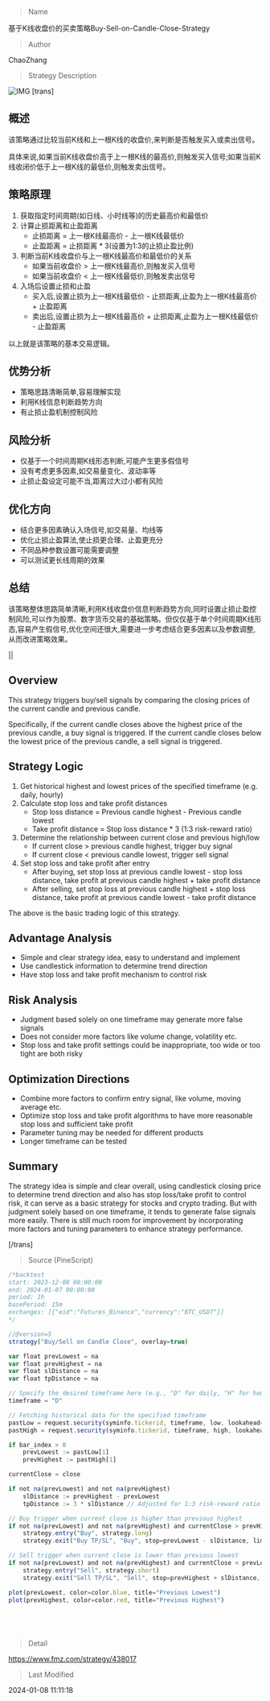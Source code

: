 
> Name

基于K线收盘价的买卖策略Buy-Sell-on-Candle-Close-Strategy

> Author

ChaoZhang

> Strategy Description

![IMG](https://www.fmz.com/upload/asset/185a3e5722294581cba.png)
[trans]

## 概述

该策略通过比较当前K线和上一根K线的收盘价,来判断是否触发买入或卖出信号。

具体来说,如果当前K线收盘价高于上一根K线的最高价,则触发买入信号;如果当前K线收闭价低于上一根K线的最低价,则触发卖出信号。

## 策略原理

1. 获取指定时间周期(如日线、小时线等)的历史最高价和最低价
2. 计算止损距离和止盈距离
   - 止损距离 = 上一根K线最高价 - 上一根K线最低价
   - 止盈距离 = 止损距离 * 3(设置为1:3的止损止盈比例)
3. 判断当前K线收盘价与上一根K线最高价和最低价的关系
   - 如果当前收盘价 > 上一根K线最高价,则触发买入信号
   - 如果当前收盘价 < 上一根K线最低价,则触发卖出信号
4. 入场后设置止损和止盈
   - 买入后,设置止损为上一根K线最低价 - 止损距离,止盈为上一根K线最高价 + 止盈距离
   - 卖出后,设置止损为上一根K线最高价 + 止损距离,止盈为上一根K线最低价 - 止盈距离

以上就是该策略的基本交易逻辑。

## 优势分析

- 策略思路清晰简单,容易理解实现
- 利用K线信息判断趋势方向
- 有止损止盈机制控制风险

## 风险分析

- 仅基于一个时间周期K线形态判断,可能产生更多假信号
- 没有考虑更多因素,如交易量变化、波动率等
- 止损止盈设定可能不当,距离过大过小都有风险

## 优化方向 

- 结合更多因素确认入场信号,如交易量、均线等
- 优化止损止盈算法,使止损更合理、止盈更充分
- 不同品种参数设置可能需要调整
- 可以测试更长线周期的效果

## 总结

该策略整体思路简单清晰,利用K线收盘价信息判断趋势方向,同时设置止损止盈控制风险,可以作为股票、数字货币交易的基础策略。但仅仅基于单个时间周期K线形态,容易产生假信号,优化空间还很大,需要进一步考虑结合更多因素以及参数调整,从而改进策略效果。

||

## Overview

This strategy triggers buy/sell signals by comparing the closing prices of the current candle and previous candle. 

Specifically, if the current candle closes above the highest price of the previous candle, a buy signal is triggered. If the current candle closes below the lowest price of the previous candle, a sell signal is triggered.

## Strategy Logic

1. Get historical highest and lowest prices of the specified timeframe (e.g. daily, hourly) 
2. Calculate stop loss and take profit distances
   - Stop loss distance = Previous candle highest - Previous candle lowest
   - Take profit distance = Stop loss distance * 3 (1:3 risk-reward ratio)
3. Determine the relationship between current close and previous high/low
   - If current close > previous candle highest, trigger buy signal
   - If current close < previous candle lowest, trigger sell signal
4. Set stop loss and take profit after entry
   - After buying, set stop loss at previous candle lowest - stop loss distance, take profit at previous candle highest + take profit distance
   - After selling, set stop loss at previous candle highest + stop loss distance, take profit at previous candle lowest - take profit distance

The above is the basic trading logic of this strategy.

## Advantage Analysis

- Simple and clear strategy idea, easy to understand and implement
- Use candlestick information to determine trend direction  
- Have stop loss and take profit mechanism to control risk

## Risk Analysis

- Judgment based solely on one timeframe may generate more false signals 
- Does not consider more factors like volume change, volatility etc.
- Stop loss and take profit settings could be inappropriate, too wide or too tight are both risky

## Optimization Directions

- Combine more factors to confirm entry signal, like volume, moving average etc.  
- Optimize stop loss and take profit algorithms to have more reasonable stop loss and sufficient take profit
- Parameter tuning may be needed for different products  
- Longer timeframe can be tested  

## Summary

The strategy idea is simple and clear overall, using candlestick closing price to determine trend direction and also has stop loss/take profit to control risk, it can serve as a basic strategy for stocks and crypto trading. But with judgment solely based on one timeframe, it tends to generate false signals more easily. There is still much room for improvement by incorporating more factors and tuning parameters to enhance strategy performance.

[/trans]



> Source (PineScript)

``` javascript
/*backtest
start: 2023-12-08 00:00:00
end: 2024-01-07 00:00:00
period: 1h
basePeriod: 15m
exchanges: [{"eid":"Futures_Binance","currency":"BTC_USDT"}]
*/

//@version=5
strategy("Buy/Sell on Candle Close", overlay=true)

var float prevLowest = na
var float prevHighest = na
var float slDistance = na
var float tpDistance = na

// Specify the desired timeframe here (e.g., "D" for daily, "H" for hourly, etc.)
timeframe = "D"

// Fetching historical data for the specified timeframe
pastLow = request.security(syminfo.tickerid, timeframe, low, lookahead=barmerge.lookahead_on)
pastHigh = request.security(syminfo.tickerid, timeframe, high, lookahead=barmerge.lookahead_on)

if bar_index > 0
    prevLowest := pastLow[1]
    prevHighest := pastHigh[1]

currentClose = close

if not na(prevLowest) and not na(prevHighest)
    slDistance := prevHighest - prevLowest
    tpDistance := 3 * slDistance // Adjusted for 1:3 risk-reward ratio

// Buy trigger when current close is higher than previous highest
if not na(prevLowest) and not na(prevHighest) and currentClose > prevHighest
    strategy.entry("Buy", strategy.long)
    strategy.exit("Buy TP/SL", "Buy", stop=prevLowest - slDistance, limit=prevHighest + tpDistance)

// Sell trigger when current close is lower than previous lowest
if not na(prevLowest) and not na(prevHighest) and currentClose < prevLowest
    strategy.entry("Sell", strategy.short)
    strategy.exit("Sell TP/SL", "Sell", stop=prevHighest + slDistance, limit=prevLowest - tpDistance)

plot(prevLowest, color=color.blue, title="Previous Lowest")
plot(prevHighest, color=color.red, title="Previous Highest")






```

> Detail

https://www.fmz.com/strategy/438017

> Last Modified

2024-01-08 11:11:18
